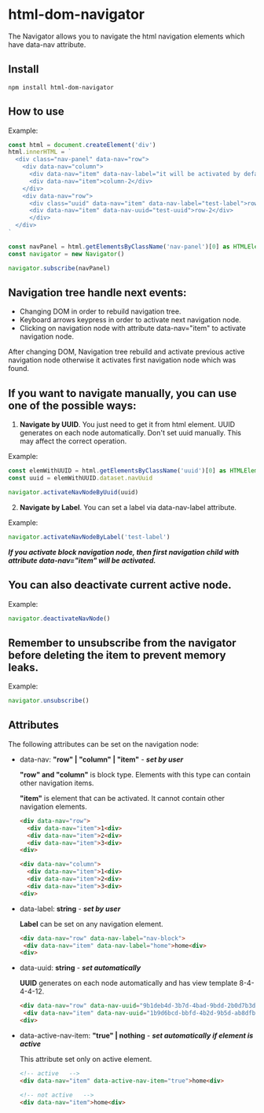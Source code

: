 # html-dom-navigator
The Navigator allows you to navigate the html navigation elements which have data-nav attribute.

## Install
```shell
npm install html-dom-navigator
```

## How to use

Example:
```ts
const html = document.createElement('div')
html.innerHTML = `
  <div class="nav-panel" data-nav="row">
    <div data-nav="column">
      <div data-nav="item" data-nav-label="it will be activated by default">column-1</div>
      <div data-nav="item">column-2</div>
    </div>
    <div data-nav="row">
      <div class="uuid" data-nav="item" data-nav-label="test-label">row-1</div>
      <div data-nav="item" data-nav-uuid="test-uuid">row-2</div>
      </div>
  </div>
`

const navPanel = html.getElementsByClassName('nav-panel')[0] as HTMLElement
const navigator = new Navigator()

navigator.subscribe(navPanel)
```


## Navigation tree handle next events:
- Changing DOM in order to rebuild navigation tree.
- Keyboard arrows keypress in order to activate next navigation node.
- Clicking on navigation node with attribute data-nav="item" to activate navigation node.

After changing DOM, Navigation tree rebuild and activate previous active navigation node otherwise it activates first navigation node which was found.

## If you want to navigate manually, you can use one of the possible ways:
1) __Navigate by UUID__. You just need to get it from html element. UUID generates on each node automatically. Don't set uuid manually. This may affect the correct operation.

Example:
```ts
const elemWithUUID = html.getElementsByClassName('uuid')[0] as HTMLElement
const uuid = elemWithUUID.dataset.navUuid

navigator.activateNavNodeByUuid(uuid)
```


2) __Navigate by Label__. You can set a label via data-nav-label attribute.

Example:
```ts
navigator.activateNavNodeByLabel('test-label')
```


___If you activate block navigation node, then first navigation child with attribute data-nav="item" will be activated.___

## You can also deactivate current active node.

Example:
```ts
navigator.deactivateNavNode()
```


## Remember to unsubscribe from the navigator before deleting the item to prevent memory leaks.

Example:
```ts
navigator.unsubscribe()
```

## Attributes
The following attributes can be set on the navigation node:
- data-nav: __"row" | "column" | "item"__ - ___set by user___

  __"row" and "column"__ is block type. Elements with this type can contain other navigation items.

  __"item"__ is element that can be activated. It cannot contain other navigation elements.
  ```html
  <div data-nav="row">
    <div data-nav="item">1<div>
    <div data-nav="item">2<div>
    <div data-nav="item">3<div>
  <div>

  <div data-nav="column">
    <div data-nav="item">1<div>
    <div data-nav="item">2<div>
    <div data-nav="item">3<div>
  <div>
  ```


- data-label: __string__ - ___set by user___

  __Label__ can be set on any navigation element.
   ```html
  <div data-nav="row" data-nav-label="nav-block">
    <div data-nav="item" data-nav-label="home">home<div>
  <div>
  ```


- data-uuid: __string__ - ___set automatically___

  __UUID__ generates on each node automatically and has view template 8-4-4-4-12.
   ```html
  <div data-nav="row" data-nav-uuid="9b1deb4d-3b7d-4bad-9bdd-2b0d7b3dcb6d">
    <div data-nav="item" data-nav-uuid="1b9d6bcd-bbfd-4b2d-9b5d-ab8dfbbd4bed">home<div>
  <div>
  ```


- data-active-nav-item: __"true" | nothing__ - ___set automatically if element is active___

  This attribute set only on active element.
   ```html
   <!-- active   -->
  <div data-nav="item" data-active-nav-item="true">home<div>

   <!-- not active   -->
  <div data-nav="item">home<div>
  ```
